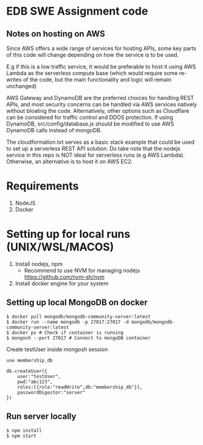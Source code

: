 # EDB SWE Assignment code

## Notes on hosting on AWS

Since AWS offers a wide range of services for hosting APIs, some key parts of this code will change depending on how the service is to be used.

E.g if this is a low traffic service, it would be preferable to host it using AWS Lambda as the serverless compute base (which would require some re-writes of the code, but the main functionality and logic will remain unchanged)

AWS Gateway and DynamoDB are the preferred choices for handling REST APIs, and most security concerns can be handled via AWS services natively without bloating the code. Alternatively, other options such as Cloudflare can be considered for traffic control and DDOS protection. If using DynamoDB, src/config/database.js should be modified to use AWS DynamoDB calls instead of mongoDB.

The cloudformation.txt serves as a basic stack example that could be used to set up a serverless REST API solution. Do take note that the nodejs service in this repo is NOT ideal for serverless runs (e.g AWS Lambda). Otherwise, an alternative is to host it on AWS EC2.


# Requirements
1. NodeJS
2. Docker

# Setting up for local runs (UNIX/WSL/MACOS)
1. Install nodejs, npm
    - Recommend to use NVM for managing nodejs https://github.com/nvm-sh/nvm
2. Install docker engine for your system

## Setting up local MongoDB on docker
```
$ docker pull mongodb/mongodb-community-server:latest
$ docker run --name mongodb -p 27017:27017 -d mongodb/mongodb-community-server:latest
$ docker ps # Check if container is running
$ mongosh --port 27017 # Connect to mongoDB container
```

Create testUser inside mongosh session
```
use membership_db

db.createUser({
    user:"testUser",
    pwd:"abc123",
    roles:[{role:"readWrite",db:"membership_db"}],
    passwordDigestor:"server"
})
```

## Run server locally
```
$ npm install
$ npm start
```
